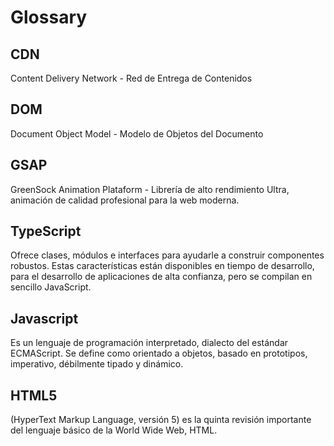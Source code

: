 # Glossary

## CDN

Content Delivery Network - Red de Entrega de Contenidos

## DOM

Document Object Model - Modelo de Objetos del Documento

## GSAP

GreenSock Animation Plataform - Librería de alto rendimiento Ultra, animación de calidad profesional para la web moderna.

## TypeScript

Ofrece clases, módulos e interfaces para ayudarle a construir componentes robustos. Estas características están disponibles en tiempo de desarrollo, para el desarrollo de aplicaciones de alta confianza, pero se compilan en sencillo JavaScript.

## Javascript

Es un lenguaje de programación interpretado, dialecto del estándar ECMAScript. Se define como orientado a objetos, basado en prototipos, imperativo, débilmente tipado y dinámico.

## HTML5

\(HyperText Markup Language, versión 5\) es la quinta revisión importante del lenguaje básico de la World Wide Web, HTML.

